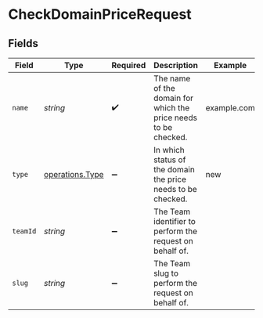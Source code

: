 # CheckDomainPriceRequest


## Fields

| Field                                                           | Type                                                            | Required                                                        | Description                                                     | Example                                                         |
| --------------------------------------------------------------- | --------------------------------------------------------------- | --------------------------------------------------------------- | --------------------------------------------------------------- | --------------------------------------------------------------- |
| `name`                                                          | *string*                                                        | :heavy_check_mark:                                              | The name of the domain for which the price needs to be checked. | example.com                                                     |
| `type`                                                          | [operations.Type](../../models/operations/type.md)              | :heavy_minus_sign:                                              | In which status of the domain the price needs to be checked.    | new                                                             |
| `teamId`                                                        | *string*                                                        | :heavy_minus_sign:                                              | The Team identifier to perform the request on behalf of.        |                                                                 |
| `slug`                                                          | *string*                                                        | :heavy_minus_sign:                                              | The Team slug to perform the request on behalf of.              |                                                                 |